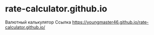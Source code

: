 # rate-calculator.github.io
Валютный калькулятор
Ссылка https://youngmaster46.github.io/rate-calculator.github.io/